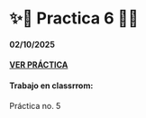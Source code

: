 # ✨🌟 Practica 6 🌟✨
#### 02/10/2025
#### [VER PRÁCTICA](http://64.227.107.109/AppWeb/Practica_6/)


#### Trabajo en classrrom:
Práctica no. 5



